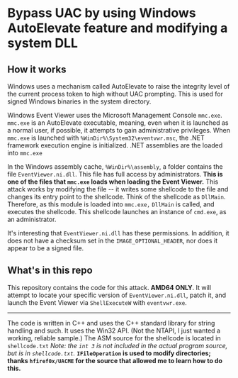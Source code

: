 # Bypass UAC by using Windows AutoElevate feature and modifying a system DLL
## How it works
Windows uses a mechanism called AutoElevate to raise the integrity level of the current process token to high without UAC prompting. This is used for signed Windows binaries in the system directory.

Windows Event Viewer uses the Microsoft Management Console `mmc.exe`. `mmc.exe` is an AutoElevate executable, meaning, even when it is launched as a normal user, if possible, it attempts to gain administrative privileges. When `mmc.exe` is launched with `%WinDir%\System32\eventvwr.msc`, the .NET framework execution engine is
initialized. .NET assemblies are the loaded into `mmc.exe`

In the Windows assembly cache, `%WinDir%\assembly`, a folder contains the file `EventViewer.ni.dll`. This file has full access by administrators. **This is one of the files that `mmc.exe` loads when loading the Event Viewer.**
This attack works by modifying the file -- it writes some shellcode to the file and changes its entry point to the shellcode. Think of the shellcode as `DllMain`.
Therefore, as this module is loaded into `mmc.exe,` `DllMain` is called, and executes the shellcode. This shellcode launches an instance of `cmd.exe`, as an administrator.

It's interesting that `EventViewer.ni.dll` has these permissions. In addition, it does not have a checksum set in the `IMAGE_OPTIONAL_HEADER`, nor does it appear to be a signed file.

## What's in this repo
This repository contains the code for this attack. **AMD64 ONLY**. It will attempt to locate your specific version of `EventViewer.ni.dll`, patch it, and launch the Event Viewer via `ShellExecuteW` with `eventvwr.exe`.

---

The code is written in C++ and uses the C++ standard library for string handling and such. It uses the Win32 API. (Not the NTAPI, I just wanted a working, reliable sample.) The ASM source for the shellcode is located in `shellcode.txt` *Note: the `int 3` is not included in the actual program source, but is in `shellcode.txt`.*
**`IFileOperation` is used to modify directories; thanks `hfiref0x/UACME` for the source that allowed me to learn how to do this.**
